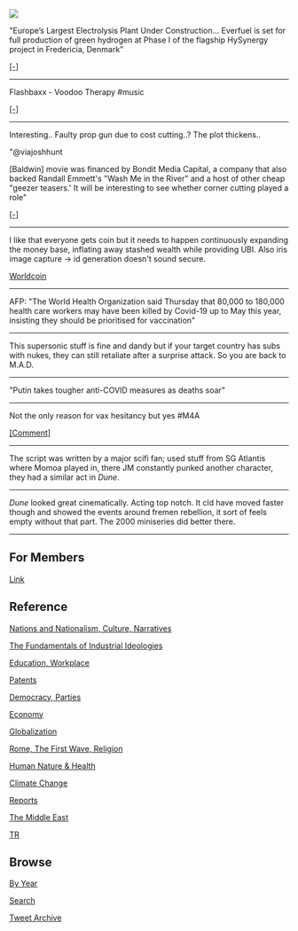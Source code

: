 <img src="https://drive.google.com/uc?export=view&id=1B2wf9R7AMH1d7Vw6e2mucLbIQ5NSjir7"/>


"Europe’s Largest Electrolysis Plant Under Construction... Everfuel is
set for full production of green hydrogen at Phase I of the flagship
HySynergy project in Fredericia, Denmark"

[[-]](https://bit.ly/3m1RsKf)

---

Flashbaxx - Voodoo Therapy \#music

[[-]](https://youtu.be/xvyQ4cGdYKM)

---

Interesting.. Faulty prop gun due to cost cutting..? The plot thickens..

"@viajoshhunt

[Baldwin] movie was financed by Bondit Media Capital, a company that
also backed Randall Emmett's "Wash Me in the River" and a host of
other cheap "geezer teasers.' It will be interesting to see whether
corner cutting played a role"

[[-]](https://twitter.com/viajoshhunt/status/1451376853134966788)

---

I like that everyone gets coin but it needs to happen continuously
expanding the money base, inflating away stashed wealth while
providing UBI. Also iris image capture -> id generation doesn't sound secure.

[Worldcoin](https://worldcoin.org/)

---

AFP: "The World Health Organization said Thursday that 80,000 to
180,000 health care workers may have been killed by Covid-19 up to May
this year, insisting they should be prioritised for vaccination"

---

This supersonic stuff is fine and dandy but if your target country has
subs with nukes, they can still retaliate after a surprise attack.
So you are back to M.A.D.

---

"Putin takes tougher anti-COVID measures as deaths soar"

---

Not the only reason for vax hesitancy but yes \#M4A

[[Comment]](https://pbs.twimg.com/media/FCJWaFEUUAcrDXN?format=jpg&name=medium)

---

The script was written by a major scifi fan; used stuff from SG
Atlantis where Momoa played in, there JM constantly punked another
character, they had a similar act in *Dune*.

---
 
*Dune* looked great cinematically. Acting top notch. It cld have moved
faster though and showed the events around fremen rebellion, it sort
of feels empty without that part. The 2000 miniseries did better
there. 

---

## For Members

[Link](https://thirdwave-members.herokuapp.com)

## Reference

[Nations and Nationalism, Culture, Narratives](/2013/02/nations-and-nationalism.md)

[The Fundamentals of Industrial Ideologies](/2011/04/fundamentals-of-industrial-ideologies.md)

[Education, Workplace](2017/09/education-workplace.md)

[Patents](/2018/09/patents.md)

[Democracy, Parties](/2016/11/democracy.md)

[Economy](/2018/05/economy.md)

[Globalization](/2018/09/globalization.md)

[Rome, The First Wave, Religion](/2017/12/rome.md)

[Human Nature & Health](/2020/07/human-nature.md)

[Climate Change](/2018/12/climate.md)

[Reports](/2019/05/reports.md)

[The Middle East](/2019/07/middleeast.md)

[TR](../tr)

## Browse

[By Year](years.md)

[Search](search.html)

[Tweet Archive](/tweets/README.md)


